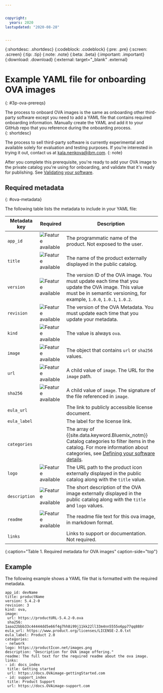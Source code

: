 ```yaml
---


copyright:
  years: 2020
lastupdated: "2020-08-28"


---
```


{:shortdesc: .shortdesc}
{:codeblock: .codeblock}
{:pre: .pre}
{:screen: .screen}
{:tip: .tip}
{:note: .note}
{:beta: .beta}
{:important: .important}
{:download: .download}
{:external: target="_blank" .external}

# Example YAML file for onboarding OVA images
{: #3p-ova-prereqs}

The process to onboard OVA images is the same as onboarding other third-party software except you need to add a YAML file that contains required onboarding information. Manually create the YAML and add it to your GitHub repo that you reference during the onboarding process.  
{: shortdesc}

The process to sell third-party software is currently experimental and available solely for evaluation and testing purposes. If you’re interested in trying it out, contact us at kala.nenkova@ibm.com.
{: note}

After you complete this prerequisite, you're ready to add your OVA image to the private catalog you're using for onboarding, and validate that it's ready for publishing. See [Validating your software](/docs/third-party?topic=third-party-sw-validate).

## Required metadata
{: #ova-metadata}

The following table lists the metadata to include in your YAML file:

| Metadata key  | Required | Description |
|---------------|----------|-------------|
| `app_id`      | ![Feature available](../icons/icon_enabled.svg) | The programmatic name of the product. Not exposed to the user. |
| `title`       | ![Feature available](../icons/icon_enabled.svg) | The name of the product externally displayed in the public catalog. |
| `version`     | ![Feature available](../icons/icon_enabled.svg) | The version ID of the OVA image. You must update each time that you update the OVA image. This value must be in semantic versioning, for example, `1.0.0`, `1.0.1`, `1.0.2`. | 
| `revision`    | ![Feature available](../icons/icon_enabled.svg) | The version of the OVA Metadata. You must update each time that you update your metadata. |
| `kind`        | ![Feature available](../icons/icon_enabled.svg) | The value is always `ova`. |
| `image`       | ![Feature available](../icons/icon_enabled.svg) | The object that contains `url` or `sha256` values. |
| `url`         | ![Feature available](../icons/icon_enabled.svg) | A child value of `image`. The URL for the `image` path. |
| `sha256`      | ![Feature available](../icons/icon_enabled.svg) | A child value of `image`. The signature of the file referenced in `image`. |
| `eula_url`    |          | The link to publicly accessible license document. |
| `eula_label`  |          | The label for the license link. |
| `categories`  |          | The array of {{site.data.keyword.Bluemix_notm}} Catalog categories to filter items in the catalog. For more information about categories, see [Defining your software details](/docs/third-party?topic=third-party-sw-product-details). |
| `logo`        | ![Feature available](../icons/icon_enabled.svg) | The URL path to the product icon externally displayed in the public catalog along with the `title` value. |
| `description` | ![Feature available](../icons/icon_enabled.svg) | The short description of the OVA image externally displayed in the public catalog along with the `title` and `logo` values. |
| `readme`      | ![Feature available](../icons/icon_enabled.svg) |  The readme file text for this ova image, in markdown format. |
| `links`       |          | Links to support or documentation. Not required. |
{:caption="Table 1. Required metadata for OVA images" caption-side="top"}


## Example

The following example shows a YAML file that is formatted with the required metadata. 

```
app_id: devName
title: productName
version: 5.4.2-0
revision: 3
kind: ova,
image:
 url: https://productURL-5.4.2-0.ova
 sha256: 1aaa22bbb33c44444dd5e66f4g7hh8i99j11kk22ll33m4nn5555o6pp77qq888r
eula_url: https://www.product.org/licenses/LICENSE-2.0.txt
eula_label: Product 2.0
categories:
- network
logo: https://productIcon.net/images.png
description: "Description for OVA image offering."
readme: The full text for the required readme about the ova image.
links:
- id: docs_index
 title: Getting started
 url: https://docs.OVAimage-gettingStarted.com
- id: support_index
 title: Product Support
 url: https://docs.OVAimage-support.com
```




